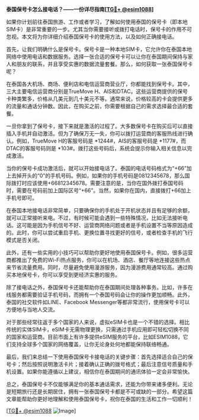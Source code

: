 **泰国保号卡怎么接电话？——一份详尽指南[[TG💪+ @esim1088](https://t.me/s/esim1088)]**

如果你计划前往泰国旅游、工作或者学习，了解如何使用泰国的保号卡（即本地SIM卡）是非常重要的一步。尤其当你需要接听或拨打电话时，保号卡的作用不可忽视。本文将为你详细介绍泰国保号卡的使用方法，以及如何正确接电话。

首先，让我们明确什么是保号卡。保号卡是一种本地SIM卡，它允许你在泰国本地网络中使用电话和数据服务。选择一张合适的保号卡可以让你在泰国期间保持与家人和朋友的联系，并且享受实惠的数据流量套餐。那么，如何获取一张泰国保号卡呢？

在泰国各大机场、商场、便利店和电信运营商营业厅，你都能找到保号卡。其中，三大主要电信运营商分别是TrueMove H、AIS和DTAC。这些运营商提供的保号卡种类繁多，价格从几美元到几十美元不等。通常来说，价格较高的卡会提供更多的流量和通话分钟数。因此，在购买之前，你需要根据自己的需求选择最合适的套餐。

一旦你拿到了保号卡，接下来就是激活的过程了。大多数保号卡在购买后可以直接插入手机并自动激活。但为了确保万无一失，你可以拨打运营商的客服热线进行确认。例如，TrueMove H的客服号码是 *1244#，AIS的客服号码是 *1177#，而DTAC的客服号码则是 *103#。拨打这些号码后，系统会提示你输入相关信息以完成激活。

当你的保号卡成功激活后，就可以开始接电话了。泰国的电话号码格式为“+66”加上去掉开头的“0”的手机号码。例如，如果你的手机号码是0812345678，那么国际拨打时应该使用+66812345678。需要注意的是，当你在国外拨打泰国号码时，需要在号码前加上国际区号“+66”。当然，如果你在国内，直接拨打+66加上手机号即可。

在泰国本地接电话非常简单，只要确保你的手机处于开机状态并且有足够的余额，就可以正常接听来电。不过，有时候可能会遇到一些特殊情况，比如无法接听电话。这可能是因为手机信号不好、运营商网络问题或者是手机设置不当等原因造成的。此时，你可以尝试重启手机、更换位置寻找更好的信号，或者检查手机的飞行模式是否关闭。

此外，还有一些实用的小技巧可以帮助你更好地使用泰国保号卡。例如，很多运营商都推出了免费的Wi-Fi热点服务，你可以在机场、酒店、餐厅等地连接这些热点来节省流量费用。同时，尽量避免使用漫游服务，因为漫游费用通常较高。通过购买本地保号卡，你可以享受到更经济实惠的服务。

除了接电话之外，泰国保号卡还能帮助你在泰国期间处理各种事务。比如，许多在线服务都需要验证手机号码，而拥有一个泰国号码会让你的操作更加顺畅。此外，泰国的社交软件如LINE、Facebook Messenger等都非常流行，使用保号卡可以方便地与当地人交流。

对于那些经常往返于多个国家的人来说，虚拟eSIM卡也是一个不错的选择。相比传统的实体SIM卡，eSIM卡无需物理更换，只需通过手机应用即可轻松切换不同的国家和运营商。目前市面上有许多提供eSIM服务的平台，比如ESIM1088，它们支持全球多个国家的网络覆盖，让你无论身处何地都能保持联络畅通。

最后，我们来总结一下使用泰国保号卡接电话的关键步骤：首先选择适合自己的保号卡；然后按照说明激活卡片；接着确认正确的拨号格式；最后注意信号质量和手机设置。如果你能遵循以上建议，相信你在泰国期间的通讯体验一定会非常愉快。

总之，泰国保号卡不仅能够满足你的基本通话需求，还能为你带来诸多便利。无论是短期旅行还是长期居住，拥有一张泰国保号卡都是不可或缺的一部分。希望这篇文章能帮助你更好地理解和使用泰国保号卡，祝你在泰国的生活和工作一切顺利！

[[TG💪+ @esim1088](https://t.me/s/esim1088) ![Image](https://i.postimg.cc/4NQfJmqS/Snipaste-2025-05-13-00-14-12.png)]